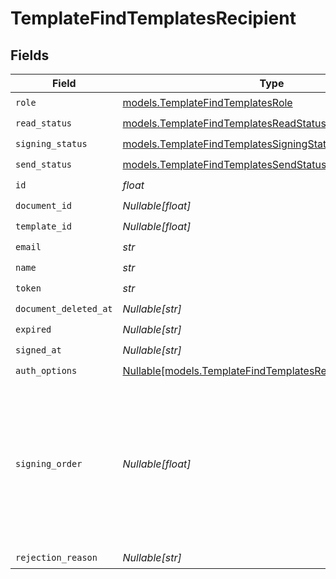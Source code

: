 # TemplateFindTemplatesRecipient


## Fields

| Field                                                                                                                | Type                                                                                                                 | Required                                                                                                             | Description                                                                                                          |
| -------------------------------------------------------------------------------------------------------------------- | -------------------------------------------------------------------------------------------------------------------- | -------------------------------------------------------------------------------------------------------------------- | -------------------------------------------------------------------------------------------------------------------- |
| `role`                                                                                                               | [models.TemplateFindTemplatesRole](../models/templatefindtemplatesrole.md)                                           | :heavy_check_mark:                                                                                                   | N/A                                                                                                                  |
| `read_status`                                                                                                        | [models.TemplateFindTemplatesReadStatus](../models/templatefindtemplatesreadstatus.md)                               | :heavy_check_mark:                                                                                                   | N/A                                                                                                                  |
| `signing_status`                                                                                                     | [models.TemplateFindTemplatesSigningStatus](../models/templatefindtemplatessigningstatus.md)                         | :heavy_check_mark:                                                                                                   | N/A                                                                                                                  |
| `send_status`                                                                                                        | [models.TemplateFindTemplatesSendStatus](../models/templatefindtemplatessendstatus.md)                               | :heavy_check_mark:                                                                                                   | N/A                                                                                                                  |
| `id`                                                                                                                 | *float*                                                                                                              | :heavy_check_mark:                                                                                                   | N/A                                                                                                                  |
| `document_id`                                                                                                        | *Nullable[float]*                                                                                                    | :heavy_check_mark:                                                                                                   | N/A                                                                                                                  |
| `template_id`                                                                                                        | *Nullable[float]*                                                                                                    | :heavy_check_mark:                                                                                                   | N/A                                                                                                                  |
| `email`                                                                                                              | *str*                                                                                                                | :heavy_check_mark:                                                                                                   | N/A                                                                                                                  |
| `name`                                                                                                               | *str*                                                                                                                | :heavy_check_mark:                                                                                                   | N/A                                                                                                                  |
| `token`                                                                                                              | *str*                                                                                                                | :heavy_check_mark:                                                                                                   | N/A                                                                                                                  |
| `document_deleted_at`                                                                                                | *Nullable[str]*                                                                                                      | :heavy_check_mark:                                                                                                   | N/A                                                                                                                  |
| `expired`                                                                                                            | *Nullable[str]*                                                                                                      | :heavy_check_mark:                                                                                                   | N/A                                                                                                                  |
| `signed_at`                                                                                                          | *Nullable[str]*                                                                                                      | :heavy_check_mark:                                                                                                   | N/A                                                                                                                  |
| `auth_options`                                                                                                       | [Nullable[models.TemplateFindTemplatesRecipientAuthOptions]](../models/templatefindtemplatesrecipientauthoptions.md) | :heavy_check_mark:                                                                                                   | N/A                                                                                                                  |
| `signing_order`                                                                                                      | *Nullable[float]*                                                                                                    | :heavy_check_mark:                                                                                                   | The order in which the recipient should sign the document. Only works if the document is set to sequential signing.  |
| `rejection_reason`                                                                                                   | *Nullable[str]*                                                                                                      | :heavy_check_mark:                                                                                                   | N/A                                                                                                                  |